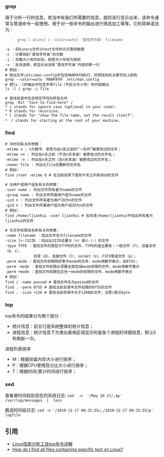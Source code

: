 ### grep
用于分析一行的信息，若当中有我们所需要的信息，就将该行显示出来，该命令通常与管道命令一起使用，用于对一些命令的输出进行筛选加工等等，它的简单语法为：  
> `grep [-acinv] [--color=auto] '查找字符串' filename`   
```
-a ：将binary文件以text文件的方式查找数据  
-c ：计算找到‘查找字符串’的次数  
-i ：忽略大小写的区别，即把大小写视为相同  
-v ：反向选择，即显示出没有‘查找字符串’内容的那一行  
# 例如：  
# 取出文件/etc/man.config中包含MANPATH的行，并把找到的关键字加上颜色  
grep --color=auto 'MANPATH' /etc/man.config  
# 把ls -l的输出中包含字母file（不区分大小写）的内容输出  
ls -l | grep -i file  

# 查找目录中包含特定字符的所有文件
grep -Ril "text-to-find-here" /
* i stands for ignore case (optional in your case).
* R stands for recursive.
* l stands for "show the file name, not the result itself".
*　/ stands for starting at the root of your machine.

```

### find
```
# 与时间有关的参数：  
-mtime n : n为数字，意思为在n天之前的“一天内”被更改过的文件；  
-mtime +n : 列出在n天之前（不含n天本身）被更改过的文件名；  
-mtime -n : 列出在n天之内（含n天本身）被更改过的文件名；  
-newer file : 列出比file还要新的文件名  
# 例如：  
find /root -mtime 0 # 在当前目录下查找今天之内有改动的文件  
  
# 与用户或用户组名有关的参数：  
-user name : 列出文件所有者为name的文件  
-group name : 列出文件所属用户组为name的文件  
-uid n : 列出文件所有者为用户ID为n的文件  
-gid n : 列出文件所属用户组为用户组ID为n的文件  
# 例如：  
find /home/ljianhui -user ljianhui # 在目录/home/ljianhui中找出所有者为ljianhui的文件  
  
# 与文件权限及名称有关的参数：  
-name filename ：找出文件名为filename的文件  
-size [+-]SIZE ：找出比SIZE还要大（+）或小（-）的文件  
-tpye TYPE ：查找文件的类型为TYPE的文件，TYPE的值主要有：一般文件（f)、设备文件（b、c）、  
             目录（d）、连接文件（l）、socket（s）、FIFO管道文件（p）；  
-perm mode ：查找文件权限刚好等于mode的文件，mode用数字表示，如0755；  
-perm -mode ：查找文件权限必须要全部包括mode权限的文件，mode用数字表示  
-perm +mode ：查找文件权限包含任一mode的权限的文件，mode用数字表示  
# 例如：  
find / -name passwd # 查找文件名为passwd的文件  
find . -perm 0755 # 查找当前目录中文件权限的0755的文件  
find . -size +12k # 查找当前目录中大于12KB的文件，注意c表示byte  
```

### top
top命令的结果分为两个部分：
* 统计信息：前五行是系统整体的统计信息；
* 进程信息：统计信息下方类似表格区域显示的是各个进程的详细信息，默认5秒刷新一次。

进程列表排序 
* M：根据驻留内存大小进行排序；
* P：根据CPU使用百分比大小进行排序；
* T：根据时间/累计时间进行排序；

### sed
查看某时间段到现在的系统日志:
`sed  -n  '/May 20 17/,$p'   /var/log/messages  |  less`

截选时间段日志:
`sed -n '/2010-11-17 09:25:55/,/2010-11-17 09:25:55/p' logfile`


## 引用
* [Linux性能分析工具top命令详解](https://www.linuxidc.com/Linux/2016-08/133871.htm)
* [How do I find all files containing specific text on Linux?](https://stackoverflow.com/questions/16956810/how-do-i-find-all-files-containing-specific-text-on-linux)


